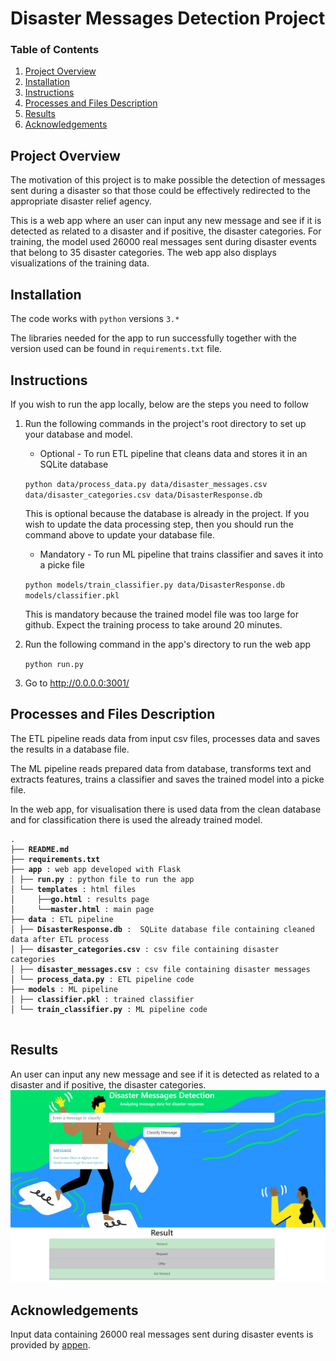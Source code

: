# Disaster Messages Detection Project

### Table of Contents

1. [Project Overview](#motivation)
2. [Installation](#installation)
3. [Instructions](#instructions)
5. [Processes and Files Description](#files)
6. [Results](#results)
7. [Acknowledgements](#acknowledgements)

## Project Overview <a name="motivation"></a>
The motivation of this project is to make possible the detection of messages sent during a disaster so that those could be effectively redirected
to the appropriate disaster relief agency.

This is a web app where an user can input any new message and see if it is detected as related to a disaster and if positive, the disaster categories.
For training, the model used 26000 real messages sent during disaster events that belong to 35 disaster categories. The web app also displays visualizations of the training data.

## Installation <a name="installation"></a>
The code works with `python` versions `3.*`

The libraries needed for the app to run successfully together with the version used can be found in `requirements.txt` file.

## Instructions <a name="instructions"></a>
If you wish to run the app locally, below are the steps you need to follow
1. Run the following commands in the project's root directory to set up your database and model.

    - Optional - To run ETL pipeline that cleans data and stores it in an SQLite database
        
	`python data/process_data.py data/disaster_messages.csv data/disaster_categories.csv data/DisasterResponse.db`
        
	This is optional because the database is already in the project. If you wish to update the data processing step, then you should run the command above to update your database file.
    - Mandatory - To run ML pipeline that trains classifier and saves it into a picke file
        
	`python models/train_classifier.py data/DisasterResponse.db models/classifier.pkl`
        
	This is mandatory because the trained model file was too large for github. Expect the training process to take around 20 minutes.
        
2. Run the following command in the app's directory to run the web app
    
	`python run.py`

3. Go to http://0.0.0.0:3001/

## Processes and Files Description <a name="files"></a>

The ETL pipeline reads data from input csv files, processes data and saves the results in a database file.

The ML pipeline reads prepared data from database, transforms text and extracts features, trains a classifier and saves the trained model into a picke file.

In the web app, for visualisation there is used data from the clean database and for classification there is used the already trained model.

<pre>
<code>.
├── <b>README.md</b>
├── <b>requirements.txt</b>
├── <b>app</b> : web app developed with Flask
│ ├── <b>run.py</b> : python file to run the app
│ └── <b>templates</b> : html files
│     ├──<b>go.html</b> : results page
│     └──<b>master.html</b> : main page
├── <b>data</b> : ETL pipeline
│ ├── <b>DisasterResponse.db</b> :  SQLite database file containing cleaned data after ETL process
│ ├── <b>disaster_categories.csv</b> : csv file containing disaster categories
│ ├── <b>disaster_messages.csv</b> : csv file containing disaster messages
│ └── <b>process_data.py</b> : ETL pipeline code
├── <b>models</b> : ML pipeline
│ ├── <b>classifier.pkl</b> : trained classifier
│ └── <b>train_classifier.py</b> : ML pipeline code
 </code>
</pre>

## Results <a name="results"></a>
An user can input any new message and see if it is detected as related to a disaster and if positive, the disaster categories.
![result example](https://raw.githubusercontent.com/irina-hulea/disaster-response-pipelines/a42eb97c6c59f2806fd74c2b3e98db6fc4ff0324/result-example.PNG)

## Acknowledgements <a name="acknowledgements"></a>
Input data containing 26000 real messages sent during disaster events is provided by [appen](https://appen.com/).

